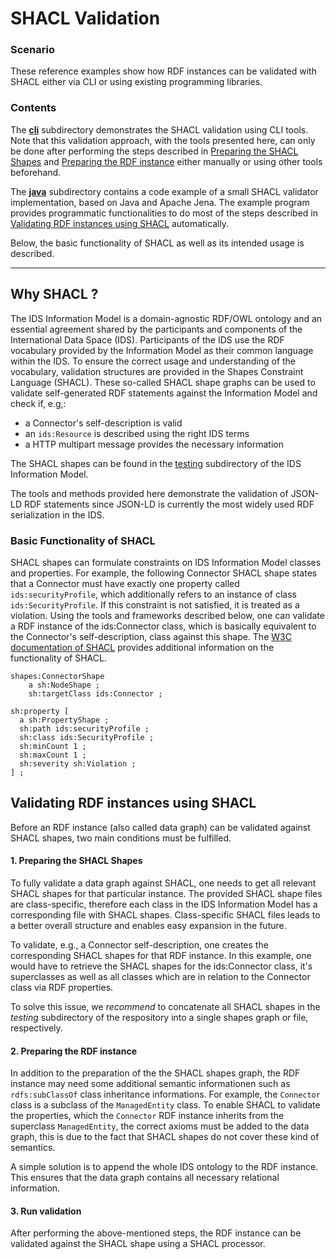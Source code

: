 # SHACL Validation

### Scenario
These reference examples show how RDF instances can be validated with SHACL either via CLI or using existing programming libraries.


### <a name="contents"></a>Contents
The __[cli](./cli/)__ subdirectory demonstrates the SHACL validation using CLI tools. Note that this validation approach, with the tools presented here, can only be done after performing the steps described in [Preparing the SHACL Shapes](#prepaire_1) and [Preparing the RDF instance](#prepaire_2) either manually or using other tools beforehand.  


The __[java](./java/)__ subdirectory contains a code example of a small SHACL validator implementation, based on Java and Apache Jena. The example program provides programmatic functionalities to do most of the steps described in [Validating RDF instances using SHACL](#validation) automatically.


Below, the basic functionality of SHACL as well as its intended usage is described.


********

## <a name="description"></a>Why SHACL ?
The IDS Information Model is a domain-agnostic RDF/OWL ontology and an essential agreement shared by the participants and components of the International Data Space (IDS). Participants of the IDS use the RDF vocabulary provided by the Information Model as their common language within the IDS.
To ensure the correct usage and understanding of the vocabulary, validation structures are provided in the Shapes Constraint Language (SHACL). These so-called SHACL shape graphs can be used to validate self-generated RDF statements against the Information Model and check if, e.g,:
- a Connector's self-description is valid
- an `ids:Resource` is described using the right IDS terms
- a HTTP multipart message provides the necessary information

The SHACL shapes can be found in the [testing](../testing) subdirectory of the IDS Information Model.

The tools and methods provided here demonstrate the validation of JSON-LD RDF statements since JSON-LD is currently the most widely used RDF serialization in the IDS.


### <a name="functionality"></a>Basic Functionality of SHACL
SHACL shapes can formulate constraints on IDS Information Model classes and properties. For example, the following Connector SHACL shape states that a Connector must have exactly one property called `ids:securityProfile`, which additionally refers to an instance of class `ids:SecurityProfile`. If this constraint is not satisfied, it is treated as a violation. Using the tools and frameworks described below, one can validate a RDF instance of the ids:Connector class, which is basically equivalent to the Connector's self-description, class against this shape. The [W3C documentation of SHACL](https://www.w3.org/TR/shacl/) provides additional information on the functionality of SHACL.
```
shapes:ConnectorShape
	a sh:NodeShape ;
	sh:targetClass ids:Connector ;

sh:property [
  a sh:PropertyShape ;          
  sh:path ids:securityProfile ;
  sh:class ids:SecurityProfile ;
  sh:minCount 1 ;
  sh:maxCount 1 ;
  sh:severity sh:Violation ;
] ;
```

## <a name="validation"></a>Validating RDF instances using SHACL

Before an RDF instance (also called data graph) can be validated against SHACL shapes, two main conditions must be fulfilled.

#### <a name="prepaire_1"></a> 1. Preparing the SHACL Shapes
To fully validate a data graph against SHACL, one needs to get all relevant SHACL shapes for that particular instance. The provided SHACL shape files are class-specific, therefore each class in the IDS Information Model has a corresponding file with SHACL shapes. Class-specific SHACL files leads to a better overall structure and enables easy expansion in the future.

To validate, e.g., a Connector self-description, one creates the corresponding SHACL shapes for that RDF instance. In this example, one would have to retrieve the SHACL shapes for the ids:Connector class, it's superclasses as well as all classes which are in relation to the Connector class via RDF properties.

To solve this issue, we _recommend_ to concatenate all SHACL shapes in the _testing_ subdirectory of the respository into a single shapes graph or file, respectively.

#### <a name="prepaire_2"></a>2. Preparing the RDF instance
In addition to the preparation of the the SHACL shapes graph, the RDF instance may need some additional semantic informationen such as `rdfs:subClassOf` class inheritance informations. For example, the `Connector` class is a subclass of the `ManagedEntity` class. To enable SHACL to validate the properties, which the `Connector` RDF instance inherits from the superclass `ManagedEntity`, the correct axioms must be added to the data graph, this is due to the fact that SHACL shapes do not cover these kind of semantics.

A simple solution is to append the whole IDS ontology to the RDF instance. This ensures that the data graph contains all necessary relational information.

#### 3. Run validation

After performing the above-mentioned steps, the RDF instance can be validated against the SHACL shape using a SHACL processor.
